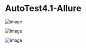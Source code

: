 # AutoTest4.1-Allure

![image](https://github.com/StavinskayaMarina/AutoTest4.1-Allure/assets/128706641/86b93c2f-ac10-4b05-8dac-ffceed1a5b45)

![image](https://github.com/StavinskayaMarina/AutoTest4.1-Allure/assets/128706641/574563e2-0b02-42c7-9148-39a0afed8ee3)

![image](https://github.com/StavinskayaMarina/AutoTest4.1-Allure/assets/128706641/bdbbcec9-8821-401b-b29e-d4f14e2e4fe9)
